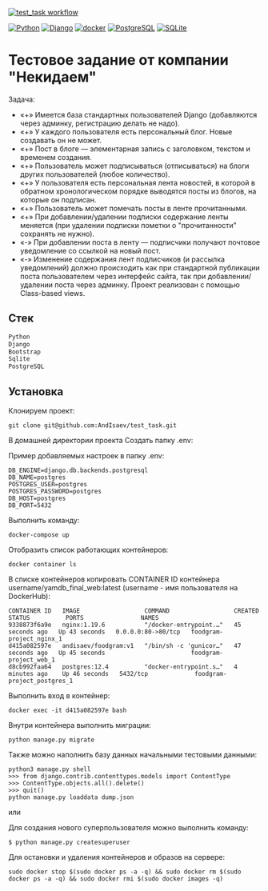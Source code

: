 [![test_task workflow](https://github.com/AndIsaev/test_task/actions/workflows/main.yml/badge.svg)](https://github.com/AndIsaev/test_task/actions/workflows/main.yml)

<p><a href="https://www.python.org/" rel="nofollow"><img src="https://camo.githubusercontent.com/938bc97e6c0351babffcd724243f78c6654833e451efc6ce3f5d66a635727a9c/68747470733a2f2f696d672e736869656c64732e696f2f62616467652f2d507974686f6e2d3436343634363f3f7374796c653d666c61742d737175617265266c6f676f3d507974686f6e" alt="Python" data-canonical-src="https://img.shields.io/badge/-Python-464646??style=flat-square&amp;logo=Python" style="max-width:100%;"></a>
<a href="https://www.djangoproject.com/" rel="nofollow"><img src="https://camo.githubusercontent.com/99e48bebd1b4c03828d16f8625f34439aa7d298ea573dd4e209ea593a769bd06/68747470733a2f2f696d672e736869656c64732e696f2f62616467652f2d446a616e676f2d3436343634363f3f7374796c653d666c61742d737175617265266c6f676f3d446a616e676f" alt="Django" data-canonical-src="https://img.shields.io/badge/-Django-464646??style=flat-square&amp;logo=Django" style="max-width:100%;"></a>
<a href="https://www.docker.com/" rel="nofollow"><img src="https://camo.githubusercontent.com/038c45c7c5f0059723bba28b5b77bd9ac7994c8da774814c8fcb620f4bc61b35/68747470733a2f2f696d672e736869656c64732e696f2f62616467652f2d646f636b65722d3436343634363f3f7374796c653d666c61742d737175617265266c6f676f3d646f636b6572" alt="docker" data-canonical-src="https://img.shields.io/badge/-docker-464646??style=flat-square&amp;logo=docker" style="max-width:100%;"></a>
<a href="https://www.postgresql.org/" rel="nofollow"><img src="https://camo.githubusercontent.com/18b5ef277b89701f948c212d45d3460070037bda9712fe5f1e64315811356ea2/68747470733a2f2f696d672e736869656c64732e696f2f62616467652f2d506f737467726553514c2d3436343634363f3f7374796c653d666c61742d737175617265266c6f676f3d506f737467726553514c" alt="PostgreSQL" data-canonical-src="https://img.shields.io/badge/-PostgreSQL-464646??style=flat-square&amp;logo=PostgreSQL" style="max-width:100%;"></a>
<a href="https://www.sqlite.org/index.html" rel="nofollow"><img src="https://camo.githubusercontent.com/2c46c2b57530e634094dcb5ca341adbd8cc101300fd0968991b2a2700f1ac318/68747470733a2f2f696d672e736869656c64732e696f2f62616467652f2d53514c6974652d3436343634363f3f7374796c653d666c61742d737175617265266c6f676f3d53514c697465" alt="SQLite" data-canonical-src="https://img.shields.io/badge/-SQLite-464646??style=flat-square&amp;logo=SQLite" style="max-width:100%;"></a>

# Тестовое задание от компании "Некидаем"

Задача:
-  «+» Имеется база стандартных пользователей Django (добавляются через админку, регистрацию делать не надо). 
- «+» У каждого пользователя есть персональный блог. Новые создавать он не может.
- «+» Пост в блоге — элементарная запись с заголовком, текстом и временем создания.
- «+» Пользователь может подписываться (отписываться) на блоги других пользователей (любое количество).
- «+» У пользователя есть персональная лента новостей, в которой в обратном хронологическом порядке выводятся посты из блогов, на которые он подписан.
- «+» Пользователь может помечать посты в ленте прочитанными.
- «+» При добавлении/удалении подписки содержание ленты меняется (при удалении подписки пометки о "прочитанности" сохранять не нужно).
- «-» При добавлении поста в ленту — подписчики получают почтовое уведомление со ссылкой на новый пост.
- «-» Изменение содержания лент подписчиков (и рассылка уведомлений) должно происходить как при стандартной публикации поста пользователем через интерфейс сайта, так при добавлении/удалении поста через админку.
Проект реализован с помощью Class-based views.


## Стек

```sh
Python
Django
Bootstrap
Sqlite
PostgreSQL
```

## Установка


Клонируем проект: 
```
git clone git@github.com:AndIsaev/test_task.git
```
В домашней директории проекта Создать папку .env:


Пример добавляемых настроек в папку .env:

```
DB_ENGINE=django.db.backends.postgresql
DB_NAME=postgres
POSTGRES_USER=postgres
POSTGRES_PASSWORD=postgres
DB_HOST=postgres
DB_PORT=5432
```

Выполнить команду:

```
docker-compose up
```

Отобразить список работающих контейнеров:

```
docker container ls
```

В списке контейнеров копировать CONTAINER ID контейнера username/yamdb_final_web:latest (username - имя пользователя на DockerHub):

```
CONTAINER ID   IMAGE                  COMMAND                  CREATED          STATUS          PORTS                NAMES
9338873f6a9e   nginx:1.19.6           "/docker-entrypoint.…"   45 seconds ago   Up 43 seconds   0.0.0.0:80->80/tcp   foodgram-project_nginx_1
d415a082597e   andisaev/foodgram:v1   "/bin/sh -c 'gunicor…"   47 seconds ago   Up 45 seconds                        foodgram-project_web_1
d8cb992faa64   postgres:12.4          "docker-entrypoint.s…"   4 minutes ago    Up 46 seconds   5432/tcp             foodgram-project_postgres_1
```

Выполнить вход в контейнер:

```
docker exec -it d415a082597e bash
```

Внутри контейнера выполнить миграции:

```
python manage.py migrate
```


Также можно наполнить базу данных начальными тестовыми данными:

```
python3 manage.py shell
>>> from django.contrib.contenttypes.models import ContentType
>>> ContentType.objects.all().delete()
>>> quit()
python manage.py loaddata dump.json
```
или

Для создания нового суперпользователя можно выполнить команду:

```
$ python manage.py createsuperuser
```

Для остановки и удаления контейнеров и образов на сервере:

```
sudo docker stop $(sudo docker ps -a -q) && sudo docker rm $(sudo docker ps -a -q) && sudo docker rmi $(sudo docker images -q)
```

